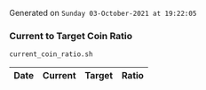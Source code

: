 Generated on `Sunday 03-October-2021 at 19:22:05`

### Current to Target Coin Ratio
`current_coin_ratio.sh`

Date|Current|Target|Ratio
---|---|---|---
